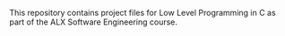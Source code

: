 This repository contains project files for Low Level Programming in C as part of the ALX Software Engineering course.
